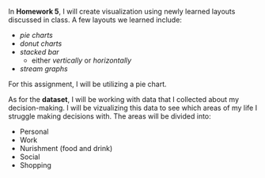 In **Homework 5**, I will create visualization using newly learned layouts discussed in class. A few layouts we learned include:
- *pie charts* 
- *donut charts*
-  *stacked bar* 
    - either *vertically* or *horizontally*
-  *stream graphs*

For this assignment, I will be utilizing a pie chart. 

As for the **dataset**, I will be working with data that I collected about my decision-making. I will be vizualizing this data to see which areas of my life I struggle making decisions with. The areas will be divided into:
- Personal
- Work
- Nurishment (food and drink)
- Social
- Shopping




